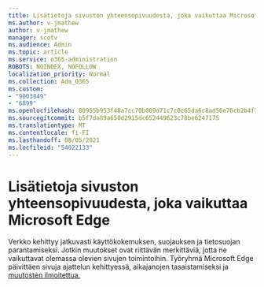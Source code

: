 ```yaml
---
title: Lisätietoja sivuston yhteensopivuudesta, joka vaikuttaa Microsoft Edge
ms.author: v-jmathew
author: v-jmathew
manager: scotv
ms.audience: Admin
ms.topic: article
ms.service: o365-administration
ROBOTS: NOINDEX, NOFOLLOW
localization_priority: Normal
ms.collection: Adm_O365
ms.custom:
- "9003849"
- "6899"
ms.openlocfilehash: 80955b953f48a7cc70b009d71c7c0c65da6c8ad56e76cb2b4f76edd2486dc076
ms.sourcegitcommit: b5f7da89a650d2915dc652449623c78be6247175
ms.translationtype: MT
ms.contentlocale: fi-FI
ms.lasthandoff: 08/05/2021
ms.locfileid: "54022133"
---
```

# <a name="learn-about-site-compatibilityaffecting-changes-coming-to-microsoft-edge"></a>Lisätietoja sivuston yhteensopivuudesta, joka vaikuttaa Microsoft Edge

Verkko kehittyy jatkuvasti käyttökokemuksen, suojauksen ja tietosuojan parantamiseksi. Jotkin muutokset ovat riittävän merkittäviä, jotta ne vaikuttavat olemassa olevien sivujen toimintoihin. Työryhmä Microsoft Edge päivittäen sivuja ajattelun kehittyessä, aikajanojen tasaistamiseksi ja [muutosten ilmoitettua.](https://go.microsoft.com/fwlink/?linkid=2135534)
